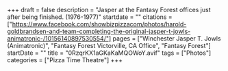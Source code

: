 +++
draft = false
description = "Jasper at the Fantasy Forest offices just after being finished. (1976-1977)"
startdate = ""
citations = ["https://www.facebook.com/showbizpizzacom/photos/harold-goldbrandsen-and-team-completing-the-original-jasper-t-jowls-animatronic-/10156140897530554/"]
pages = ["Winchester Jasper T. Jowls (Animatronic)", "Fantasy Forest Victorville, CA Office", "Fantasy Forest"]
startDate = ""
title = "0RzqrKX1aGKaKaMQOWoY.avif"
tags = ["Photos"]
categories = ["Pizza Time Theatre"]
+++
